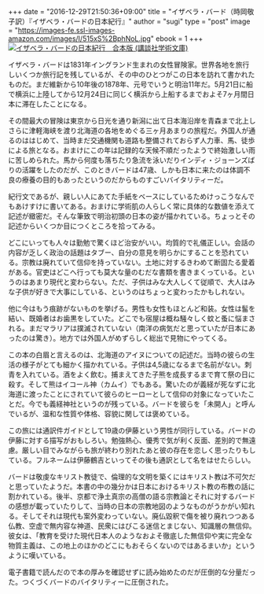 +++
date = "2016-12-29T21:50:36+09:00"
title = "イザベラ・バード（時岡敬子訳）『イザベラ・バードの日本紀行』"
author = "sugi"
type = "post"
image = "https://images-fe.ssl-images-amazon.com/images/I/515xS%2BphNoL.jpg"
ebook = 1
+++
<a href="http://www.amazon.co.jp/exec/obidos/ASIN/B00NOTKTIW/chezsugi-22/ref=nosim/" name="amazletlink" target="_blank"><img src="https://images-fe.ssl-images-amazon.com/images/I/515xS%2BphNoL.jpg" alt="イザベラ・バードの日本紀行　合本版 (講談社学術文庫)" class="alignleft"  /></a>

イザベラ・バードは1831年イングランド生まれの女性冒険家。世界各地を旅行しいくつか旅行記を残しているが、その中のひとつがこの日本を訪れて書かれたものだ。まだ維新から10年後の1878年、元号でいうと明治11年だ。5月21日に船で横浜に上陸してから12月24日に同じく横浜から上船するまでおよそ7ヶ月間日本に滞在したことになる。

その間最大の冒険は東京から日光を通り新潟に出て日本海沿岸を青森まで北上しさらに津軽海峡を渡り北海道の各地をめぐる三ヶ月あまりの旅程だ。外国人が通るのははじめて、当時まだ交通機関も道路も整備されておらず人力車、馬、徒歩による旅となる。おまけにこの年は記録的な天候不順だったようで終始激しい雨に苦しめられた。馬から何度も落ちたり急流を泳いだりインディ・ジョーンズばりの活躍をしたのだが、このときバードは47歳、しかも日本に来たのは体調不良の療養の目的もあったというのだからものすごいバイタリティーだ。

紀行文であるが、親しい人にあてた手紙をベースにしているためけっこうなんでもあけすけに書いてある。おまけに学術肌の人らしく常に具体的な数値を添えて記述が緻密だ。そんな筆致で明治初頭の日本の姿が描かれている。ちょっとその記述からいくつか目につくところを拾ってみる。

どこにいっても人々は勤勉で驚くほど治安がいい。均質的で礼儀正しい。会話の内容が乏しく政治の話題はタブー、自分の意見を明らかにすることを恐れている。宗教は廃れていて信仰を持っていない。土地に対するきわめて断固たる愛着がある。官吏はどこへ行っても莫大な量のむだな書類を書きまくっている。というのはあまり現代と変わらない。ただ、子供はみな大人しくて従順で、大人はみな子供が好きで大事にしている、というのはちょっと変わったかもしれない。

他に今はもう痕跡がないものを挙げる。男性も女性もほとんど和装。女性は髷を結い、既婚者はお歯黒をしていた。どこでも宿屋は概ね騒々しく蚊と蚤に悩まされる。まだマラリアは撲滅されていない（南洋の病気だと思っていたが日本にあったのは驚き）。地方では外国人がめずらしく総出で見物にやってくる。

この本の白眉と言えるのは、北海道のアイヌについての記述だ。当時の彼らの生活の様子がとても細かく描かれている。子供は4,5歳になるまで名前がない。刺青を入れている。酒をよく飲む。捕まえてきた子熊を成長するまで育て祭の日に殺す。そして熊はイコール神（カムイ）でもある。驚いたのが義経が死なずに北海道に渡ったことにされていて彼らのヒーローとして信仰の対象になっていたことだ。今でも義経神社というのが残っている。バードを彼らを「未開人」と呼んでいるが、温和な性質や体格、容貌に関しては褒めている。

この旅には通訳件ガイドとして19歳の伊藤という男性が同行している。バードの伊藤に対する描写がおもしろい。勉強熱心、優秀で気が利く反面、差別的で無遠慮。厳しい目でみながらも旅が終わり別れたあと彼の存在を恋しく思ったりもしている。フルネームは伊藤鶴吉といってその後も通訳として名をはせたらしい。

バードは敬虔なキリスト教徒で、倫理的な文明を築くにはキリスト教は不可欠だと思っていたようだ。本書の中の幾分かは日本におけるキリスト教の布教の話に割かれている。後半、京都で浄土真宗の高僧の語る宗教論とそれに対するバードの感想が載っていたりして、当時の日本の宗教地図のようなものがうかがい知れる。そしてそれは現代も案外変わっていない。廃仏毀釈で傷を被り廃れつつある仏教、空虚で無内容な神道、民衆にはびこる迷信とまじない、知識層の無信仰。彼女は、「教育を受けた現代日本人のようなおよそ徹底した無信仰や実に完全な物質主義は、この地上のほかのどこにもおそらくないのではあるまいか」というように嘆いている。

電子書籍で読んだので本の厚みを確認せずに読み始めたのだが圧倒的な分量だった。つくづくバードのバイタリティーに圧倒された。
